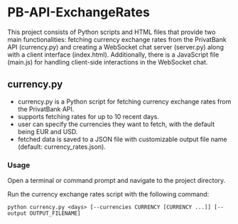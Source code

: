 # PB-API-ExchangeRates

This project consists of Python scripts and HTML files that provide two main functionalities: fetching currency exchange rates from the PrivatBank API (currency.py) and creating a WebSocket chat server (server.py) along with a client interface (index.html). Additionally, there is a JavaScript file (main.js) for handling client-side interactions in the WebSocket chat.

## currency.py

- currency.py is a Python script for fetching currency exchange rates from the PrivatBank API.
- supports fetching rates for up to 10 recent days.
- user can specify the currencies they want to fetch, with the default being EUR and USD.
- fetched data is saved to a JSON file with customizable output file name (default: currency_rates.json).

### Usage

Open a terminal or command prompt and navigate to the project directory.

Run the currency exchange rates script with the following command:

```
python currency.py <days> [--currencies CURRENCY [CURRENCY ...]] [--output OUTPUT_FILENAME]
```

